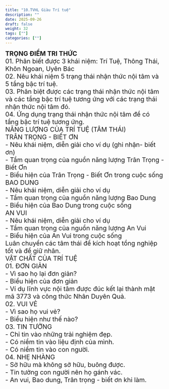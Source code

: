 ```yaml
---
title: "10.TVHL Giàu Trí tuệ"
description: ""
date: 2025-09-26
draft: false
weight: 32
tags: [""]
categories: [""]
---
```


<!-- # 01. TVHL Tri thức về nhân quả -->
<!-- 
**Mã khái niệm:** NT0802  
**Nhóm:** XVI. Nguyên Lý Ánh Sáng -->

<div style="font-size:20px;">
<span style="font-weight: bold"> TRỌNG ĐIỂM TRI THỨC </span><br>
01. Phân biết được 3 khái niệm: Trí Tuệ, Thông Thái, Khôn Ngoan, Uyên Bác<br>
02. Nêu khái niệm 5 trạng thái nhận thức nội tâm và 5 tầng bậc trí tuệ.<br>
03. Phân biệt được các trạng thái nhận thức nội tâm và các tầng bậc trí tuệ tương ứng với các trạng thái nhận thức nội tâm đó.<br>
04. Ứng dụng trạng thái nhận thức nội tâm để có tầng bậc trí tuệ tương ứng.<br>
NĂNG LƯỢNG CỦA TRÍ TUỆ (TÂM THÁI)<br>
TRÂN TRỌNG - BIẾT ƠN<br>
- Nêu khái niệm, diễn giải cho ví dụ (ghi nhận- biết ơn)<br>
- Tầm quan trọng của nguồn năng lượng Trân Trọng - Biết Ơn<br>
- Biểu hiện của Trân Trọng - Biết Ơn trong cuộc sống<br>
BAO DUNG<br>
- Nêu khái niệm, diễn giải cho ví dụ<br>
- Tầm quan trọng của nguồn năng lượng Bao Dung     <br>   
- Biểu hiện của Bao Dung trong cuộc sống<br>
AN VUI<br>
- Nêu khái niệm, diễn giải cho ví dụ<br>
- Tầm quan trọng của nguồn năng lượng An Vui   <br>     
- Biểu hiện của An Vui trong cuộc sống<br>
Luân chuyển các tâm thái để kích hoạt tổng nghiệp tốt và để giữ nhân.<br>
VẬT CHẤT CỦA TRÍ TUỆ<br>
01. ĐƠN GIẢN<br>
- Vì sao họ lại đơn giản? <br>
- Biểu hiện của đơn giản<br>
- Ví dụ lĩnh vực nội tâm được đúc kết lại thành mật mã 3773 và công thức Nhân Duyên Quả.<br>
02. VUI VẺ<br>
- Vì sao họ vui vẻ?<br>
- Biểu hiện như thế nào?<br>
03. TIN TƯỞNG<br>
- Chỉ tin vào những trải nghiệm đẹp. <br>
- Có niềm tin vào liệu định của mình.<br>
- Có niềm tin vào con người.<br>
04. NHẸ NHÀNG<br>
- Sở hữu mà không sở hữu, buông được.<br>
- Tin tưởng con người nên họ gánh vác.<br>
- An vui, Bao dung, Trân trọng - biết ơn khi làm.<br>
</div>